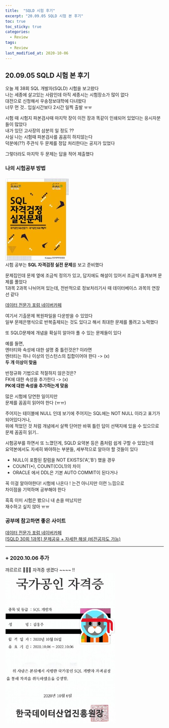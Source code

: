 ```yaml
---
title:  "SQLD 시험 후기"
excerpt: "20.09.05 SQLD 시험 본 후기"
toc: true
toc_sticky: true
categories:
  - Review
tags:
  - Review
last_modified_at: 2020-10-06
---
```

## 20.09.05 SQLD 시험 본 후기  
오늘 제 38회 SQL 개발자(SQLD) 시험을 보고왔다  
나는 세종에 살고있는 사람인데 아직 세종시는 시험장소가 많이 없다  
대전으로 신청해서 우송정보대학에 다녀왔다  
너무 먼 것.. 입실시간보다 2시간 일찍 출발 ㅠㅠ  

시험 때 시험지 파본검사때 마지막 장이 이전 장과 똑같이 인쇄되어 있었다는 응시자분들이 많았다  
내가 있던 고사장의 삼분의 일 정도 ??  
사실 나는 시험때 파본검사를 꼼꼼히 하지않는다  
덕분에(??) 주관식 두 문제를 정답 처리한다는 공지가 있었다  

그렇더라도 마지막 두 문제는 답을 적어 제출했다  


### 나의 시험공부 방법  
![sql 자격검정 실전문제](/assets/images/post/200905-1.JPG)  
시험 공부는 **SQL 자격검정 실전 문제**를 보고 준비했다  


문제집인데 문제 옆에 조금씩 정의가 있고, 답지에도 해설이 있어서 조금씩 흘겨보며 문제를 풀었다  
1과목 2과목 나뉘어져 있는데, 전반적으로 정보처리기사 때 데이터베이스 과목의 연장선 같다  

[데이터 전문가 포럼 네이버카페](https://cafe.naver.com/sqlpd)  


여기서 기출문제 복원파일을 다운받을 수 있었다  
일부 문제은행식으로 반복출제되는 것도 있다고 해서 최대한 문제를 풀려고 노력했다  


또 SQLD문제에 개념을 확실히 알아야 풀 수 있는 문제들이 있다  


예를 들면,  
엔터티와 속성에 대한 설명 중 틀린것은? 이라면  
엔터티는 하나 이상의 인스턴스의 집합이어야 한다 -> (x)  
**두 개 이상이 맞음**  

반정규화 기법으로 적절하지 않은것은?  
FK에 대한 속성을 추가한다 -> (x)  
**PK에 대한 속성을 추가하는게 맞음**  


많은 시험에 당연한 일이지만  
문제를 꼼꼼히 읽어야 한다 (ㅠㅠ)  

주어지는 테이블에 NULL 인데 보기에 주어지는 SQL에는 NOT NULL 이라고 표기가 되어있다거나,  
위에 적었던 것 처럼 개념에서 살짝 단어만 바꿔 틀린 답이 선택지에 있을 수 있으므로 문제 꼼꼼히 읽기..  


시험공부를 하면서 또 느꼈던게, SQLD 요약본 등은 좀처럼 쉽게 구할 수 있었는데  
요약본에서도 자세히 봐야하는 부분들, 세부적으로 알아야 할 것들이 있다    


* NULL이 포함된 칼럼을 NOT EXISTS('A','B') 했을 경우  
* COUNT(*), COUNT(COL1)의 차이  
* ORACLE 에서 DDL은 기본 AUTO COMMIT이 된다거나  


꼭 이걸 알아야한다! 시험에 나온다 ! 는건 아니지만 이런 느낌으로  
차이점을 기억하며 공부해야 한다  

흑흑 이미 시험은 봤으니 내 손을 떠났지만  
재수하고 싶지 않아 ㅠㅠ  


### 공부에 참고하면 좋은 사이트  
[데이터 전문가 포럼 네이버카페](https://cafe.naver.com/sqlpd)  
[[SQLD 30회 1과목] 문제공유 + 자세한 해설 (비전공자도 가능)](https://ori-gina-l.tistory.com/15?category=891355)  

---


###  + 2020.10.06 추가  

꺄르르르 🥰🥰🥰 자격증 생겼다 ~~~~ !!  
![img](/assets/images/post/201006.jpg)  



